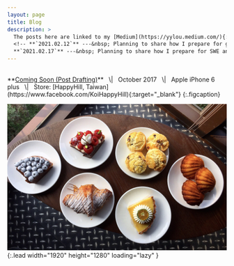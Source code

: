 ```yaml
---
layout: page
title: Blog 
description: >
  The posts here are linked to my [Medium](https://yylou.medium.com/){:target="_blank"} page. <br><br>
  <!-- **`2021.02.12`** ---&nbsp; Planning to share how I prepare for graduate applications and of course, my future graduate study in the US. --->
  **`2021.02.17`** ---&nbsp; Planning to share how I prepare for SWE and Backend Engineer interview.
---
```


<br>
**<ins>Coming Soon (Post Drafting)</ins>** &nbsp;&nbsp;\|&nbsp;&nbsp;  October 2017  &nbsp;&nbsp;\|&nbsp;&nbsp;  Apple iPhone 6 plus  &nbsp;&nbsp;\|&nbsp;&nbsp; Store: [HappyHill, Taiwan](https://www.facebook.com/KoiHappyHill){:target="_blank"}
{:.figcaption}

![Full-width image](/assets/img/food.jpg){:.lead width="1920" height="1280" loading="lazy" }

